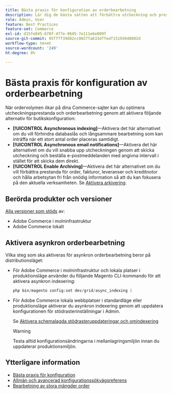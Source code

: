 ```yaml
---
title: Bästa praxis för konfiguration av orderbearbetning
description: Lär dig de bästa sätten att förbättra utcheckning och prestanda för orderbearbetning.
role: Admin, User
feature: Best Practices
feature-set: Commerce
exl-id: d15fe845-670f-4f7e-9645-7e111e6e809f
source-git-commit: 95ffff39d82cc9027fa633dffedf15193040802d
workflow-type: tm+mt
source-wordcount: '249'
ht-degree: 0%

---
```


# Bästa praxis för konfiguration av orderbearbetning

När ordervolymen ökar på dina Commerce-sajter kan du optimera utcheckningsprestanda och orderbearbetning genom att aktivera följande alternativ för butikskonfiguration:

- **[!UICONTROL Asynchronous indexing]**—Aktivera det här alternativet om du vill förhindra databaslås och långsammare bearbetning som kan inträffa när ett stort antal order placeras samtidigt.
- **[!UICONTROL Asynchronous email notifications]**—Aktivera det här alternativet om du vill snabba upp utcheckningen genom att skicka utcheckning och beställa e-postmeddelanden med angivna intervall i stället för att skicka dem direkt.
- **[!UICONTROL Enable Archiving]**—Aktivera det här alternativet om du vill förbättra prestanda för order, fakturor, leveranser och kreditnotor och hålla arbetsytan fri från onödig information så att du kan fokusera på den aktuella verksamheten. Se [Aktivera arkivering](https://docs.magento.com/user-guide/sales/order-archive.html#to-enable-archiving).

## Berörda produkter och versioner

[Alla versioner som stöds](../../../release/versions.md) av:

- Adobe Commerce i molninfrastruktur
- Adobe Commerce lokalt

## Aktivera asynkron orderbearbetning

Vilka steg som ska aktiveras för asynkron orderbearbetning beror på distributionsläget:

- För Adobe Commerce i molninfrastruktur och lokala platser i produktionsläge använder du följande Magento CLI-kommando för att aktivera asynkron indexering:

   ```php
   php bin/magento config:set dev/grid/async_indexing 1
   ```

- För Adobe Commerce lokala webbplatser i standardläge eller produktionsläge aktiverar du asynkron indexering genom att uppdatera konfigurationen för stödrasterinställningar i Admin.

   Se [Aktivera schemalagda stödrasteruppdateringar och omindexering](https://experienceleague.adobe.com/docs/commerce-admin/stores-sales/order-management/orders/order-scheduled-operations.html#enable-scheduled-grid-updates-and-reindexing)

   >[!WARNING]
   >
   >Testa alltid konfigurationsändringarna i mellanlagringsmiljön innan du uppdaterar produktionsmiljön.

## Ytterligare information

- [Bästa praxis för konfiguration](../../../performance/configuration.md)
- [Allmän och avancerad konfigurationssökvägsreferens](../../../configuration/reference/config-reference-general.md)
- [Bearbetning av stora mängder order](../../../performance/high-throughput-order-processing.md)
